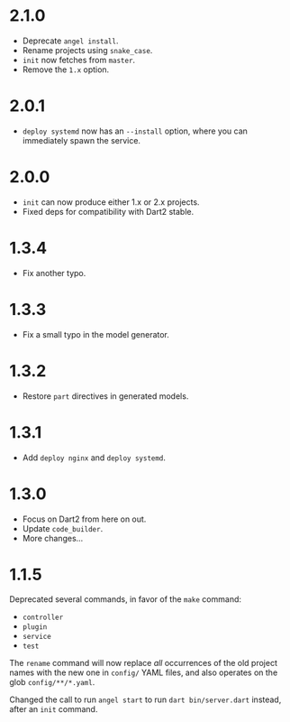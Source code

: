 # 2.1.0
* Deprecate `angel install`.
* Rename projects using `snake_case`.
* `init` now fetches from `master`.
* Remove the `1.x` option.

# 2.0.1
* `deploy systemd` now has an `--install` option, where you can immediately
spawn the service.

# 2.0.0
* `init` can now produce either 1.x or 2.x projects.
* Fixed deps for compatibility with Dart2 stable.

# 1.3.4
* Fix another typo.

# 1.3.3
* Fix a small typo in the model generator.

# 1.3.2
* Restore `part` directives in generated models.

# 1.3.1
* Add `deploy nginx` and `deploy systemd`.

# 1.3.0
* Focus on Dart2 from here on out.
* Update `code_builder`.
* More changes...

# 1.1.5
Deprecated several commands, in favor of the `make`
command:
* `controller`
* `plugin`
* `service`
* `test`

The `rename` command will now replace *all* occurrences
of the old project names with the new one in `config/`
YAML files, and also operates on the glob `config/**/*.yaml`.

Changed the call to run `angel start` to run `dart bin/server.dart` instead, after an
`init` command.
